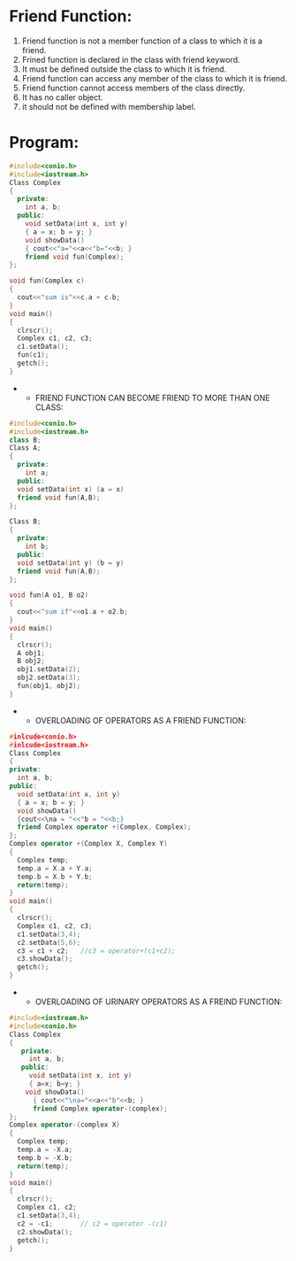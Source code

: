 # Friend Function:
1. Friend function is not a member function of a class to which it is a friend.
2. Frined function is declared in the class with friend keyword.
3. It must be defined outside the class to which it is friend.
4. Friend function can access any member of the class to which it is friend.
5. Friend function cannot access members of the class directly.
6. It has no caller object.
7. it should not be defined with membership label.

# Program:
```cpp
#include<conio.h>
#include<iostream.h>
Class Complex
{
  private:
    int a, b;
  public:
    void setData(int x, int y)
    { a = x; b = y; }
    void showData()
    { cout<<"a="<<a<<"b="<<b; }
    friend void fun(Complex);
};

void fun(Complex c)
{
  cout<<"sum is"<<c.a + c.b;
}
void main()
{
  clrscr();
  Complex c1, c2, c3;
  c1.setData();
  fun(c1);
  getch();
}

```
- - FRIEND FUNCTION CAN BECOME FRIEND TO MORE THAN ONE CLASS:
```cpp
#include<conio.h>
#include<iostream.h>
class B;
Class A;
{
  private:
    int a;
  public:
  void setData(int x) (a = x)
  friend void fun(A,B);
};

Class B;
{
  private:
    int b;
  public:
  void setData(int y) (b = y)
  friend void fun(A,B);
};

void fun(A o1, B o2)
{
  cout<<"sum if"<<o1.a + o2.b;
}
void main()
{
  clrscr();
  A obj1;
  B obj2;
  obj1.setData(2);
  obj2.setData(3);
  fun(obj1, obj2);
}
```

- - OVERLOADING OF OPERATORS AS A FRIEND FUNCTION:
```CPP
#inlcude<conio.h>
#inlcude<iostream.h>
Class Complex
{
private:
  int a, b;
public:
  void setData(int x, int y)
  { a = x; b = y; }
  void showData()
  {cout<<\na = "<<"b = "<<b;}
  friend Complex operator +(Complex, Complex);
};
Complex operator +(Complex X, Complex Y)
{
  Complex temp;
  temp.a = X.a + Y.a;
  temp.b = X.b + Y.b;
  return(temp);
}
void main()
{
  clrscr();
  Complex c1, c2, c3;
  c1.setData(3,4);
  c2.setData(5,6);
  c3 = c1 + c2;   //c3 = operator+(c1+c2);
  c3.showData();
  getch();
}
```
- - OVERLOADING OF URINARY OPERATORS AS A FREIND FUNCTION:
```cpp
#include<iostream.h>
#include<conio.h>
Class Complex
{
   private:
     int a, b;
   public:
     void setData(int x, int y)
     { a=x; b=y; }
    void showData()
      { cout<<"\na="<<a<<"b"<<b; }
      friend Complex operator-(complex);
};
Complex operator-(complex X)
{
  Complex temp;
  temp.a = -X.a;
  temp.b = -X.b;
  return(temp);
}
void main()
{
  clrscr();
  Complex c1, c2;
  c1.setData(3,4);
  c2 = -c1;       // c2 = operator -(c1)
  c2.showData();
  getch();
}
```

